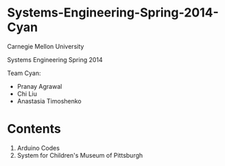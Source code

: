 # Systems-Engineering-Spring-2014-Cyan

Carnegie Mellon University

Systems Engineering Spring 2014

Team Cyan:
- Pranay Agrawal
- Chi Liu
- Anastasia Timoshenko

# Contents

1. Arduino Codes
2. System for Children's Museum of Pittsburgh
